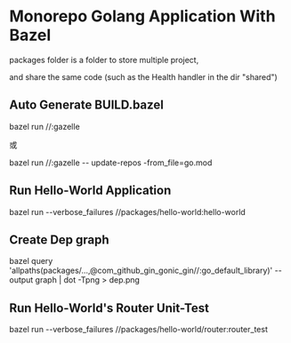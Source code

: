 # Monorepo Golang Application With Bazel

packages folder is a folder to store multiple project,

and share the same code (such as the Health handler in the dir "shared")
    
## Auto Generate BUILD.bazel

bazel run //:gazelle

或

bazel run //:gazelle -- update-repos -from_file=go.mod

## Run Hello-World Application

bazel run  --verbose_failures  //packages/hello-world:hello-world

## Create Dep graph

bazel query 'allpaths(packages/...,@com_github_gin_gonic_gin//:go_default_library)' --output graph | dot -Tpng > dep.png


## Run Hello-World's Router Unit-Test

bazel run  --verbose_failures  //packages/hello-world/router:router_test